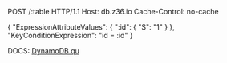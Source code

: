 POST /:table HTTP/1.1
Host: db.z36.io
Cache-Control: no-cache

{
  "ExpressionAttributeValues": {
   ":id": {
     "S": "1"
    }
  },
  "KeyConditionExpression": "id = :id"
}

DOCS: [DynamoDB qu](http://docs.aws.amazon.com/AWSJavaScriptSDK/latest/AWS/DynamoDB.html#query-property)